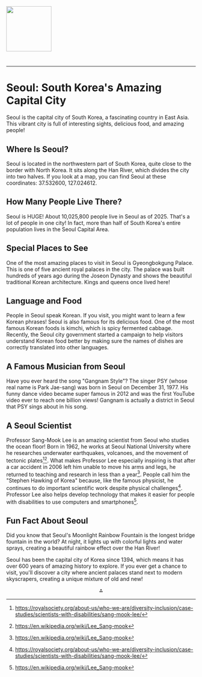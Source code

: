 <img src="https://r2cdn.perplexity.ai/pplx-full-logo-primary-dark%402x.png" class="logo" width="120"/>

# 

---

# Seoul: South Korea's Amazing Capital City

Seoul is the capital city of South Korea, a fascinating country in East Asia. This vibrant city is full of interesting sights, delicious food, and amazing people!

## Where Is Seoul?

Seoul is located in the northwestern part of South Korea, quite close to the border with North Korea. It sits along the Han River, which divides the city into two halves. If you look at a map, you can find Seoul at these coordinates: 37.532600, 127.024612.

## How Many People Live There?

Seoul is HUGE! About 10,025,800 people live in Seoul as of 2025. That's a lot of people in one city! In fact, more than half of South Korea's entire population lives in the Seoul Capital Area.

## Special Places to See

One of the most amazing places to visit in Seoul is Gyeongbokgung Palace. This is one of five ancient royal palaces in the city. The palace was built hundreds of years ago during the Joseon Dynasty and shows the beautiful traditional Korean architecture. Kings and queens once lived here!

## Language and Food

People in Seoul speak Korean. If you visit, you might want to learn a few Korean phrases! Seoul is also famous for its delicious food. One of the most famous Korean foods is kimchi, which is spicy fermented cabbage. Recently, the Seoul city government started a campaign to help visitors understand Korean food better by making sure the names of dishes are correctly translated into other languages.

## A Famous Musician from Seoul

Have you ever heard the song "Gangnam Style"? The singer PSY (whose real name is Park Jae-sang) was born in Seoul on December 31, 1977. His funny dance video became super famous in 2012 and was the first YouTube video ever to reach one billion views! Gangnam is actually a district in Seoul that PSY sings about in his song.

## A Seoul Scientist

Professor Sang-Mook Lee is an amazing scientist from Seoul who studies the ocean floor! Born in 1962, he works at Seoul National University where he researches underwater earthquakes, volcanoes, and the movement of tectonic plates[^2][^3]. What makes Professor Lee especially inspiring is that after a car accident in 2006 left him unable to move his arms and legs, he returned to teaching and research in less than a year[^3]. People call him the "Stephen Hawking of Korea" because, like the famous physicist, he continues to do important scientific work despite physical challenges[^2]. Professor Lee also helps develop technology that makes it easier for people with disabilities to use computers and smartphones[^3].

## Fun Fact About Seoul

Did you know that Seoul's Moonlight Rainbow Fountain is the longest bridge fountain in the world? At night, it lights up with colorful lights and water sprays, creating a beautiful rainbow effect over the Han River!

Seoul has been the capital city of Korea since 1394, which means it has over 600 years of amazing history to explore. If you ever get a chance to visit, you'll discover a city where ancient palaces stand next to modern skyscrapers, creating a unique mixture of old and new!

<div style="text-align: center">⁂</div>

[^1]: https://en.wikipedia.org/wiki/Hwang_Woo-suk

[^2]: https://royalsociety.org/about-us/who-we-are/diversity-inclusion/case-studies/scientists-with-disabilities/sang-mook-lee/

[^3]: https://en.wikipedia.org/wiki/Lee_Sang-mook

[^4]: https://honoraryreporters.korea.net/board/detail.do?articlecate=1\&board_no=13380\&tpln=1

[^5]: https://2yngskl.github.io

[^6]: https://www.scijournal.org/articles/famous-korean-scientists

[^7]: https://provost.khu.ac.kr/provost_eng/user/contents/view.do?menuNo=10500059

[^8]: https://www.britannica.com/biography/Hwang-Woo-Suk

[^9]: https://en.wikipedia.org/wiki/List_of_Korean_inventions_and_discoveries

[^10]: https://www.nature.com/nature-index/news/open-secret-underpins-south-koreas-science-success-research

[^11]: https://www.tandfonline.com/doi/full/10.1215/s12280-008-9041-x

[^12]: https://greenbio.snu.ac.kr/eng/lab_info/animal_person.asp

[^13]: https://www.koreatimes.co.kr/www/nation/2025/02/139_108769.html

[^14]: https://www.donga.com/en/article/all/20071119/255942/1

[^15]: https://english.uos.ac.kr/en/academics/colleges/cnscience/science/introduction.do

[^16]: https://www.asianscientist.com/2018/09/features/scientists-south-korea-rd-dominance-as100/

[^17]: https://top2percentscientists.com/top-10-researchers-from-south-korea-2024/

[^18]: https://en.wikipedia.org/wiki/Category:South_Korean_scientists

[^19]: https://www.nature.com/articles/d41586-024-02687-w

